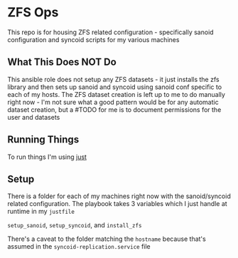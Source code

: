 # ZFS Ops

This repo is for housing ZFS related configuration - specifically sanoid configuration and syncoid scripts for my various machines

## What This Does NOT Do

This ansible role does not setup any ZFS datasets - it just installs the zfs library and then sets up sanoid and syncoid using sanoid conf specific to each of my hosts. The ZFS dataset creation is left up to me to do manually right now - I'm not sure what a good pattern would be for any automatic dataset creation, but a #TODO for me is to document permissions for the user and datasets

## Running Things

To run things I'm using [just](https://github.com/casey/just)

## Setup

There is a folder for each of my machines right now with the sanoid/syncoid related configuration. The playbook takes 3 variables which I just handle at runtime in my `justfile`

`setup_sanoid`, `setup_syncoid`, and `install_zfs`

There's a caveat to the folder matching the `hostname` because that's assumed in the `syncoid-replication.service` file